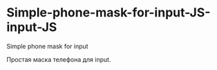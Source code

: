 # Simple-phone-mask-for-input-JS-input-JS
Simple phone mask for input

Простая маска телефона для input.
